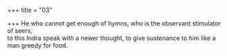 +++
title = "03"

+++
He who cannot get enough of hymns, who is the observant stimulator  of seers,  
to this Indra speak with a newer thought, to give sustenance to him like  a man greedy for food.  